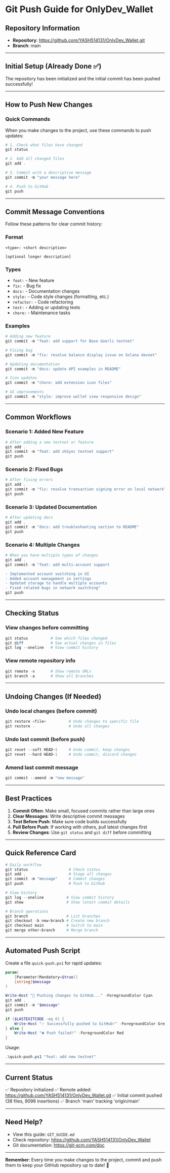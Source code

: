 # Git Push Guide for OnlyDev_Wallet

## Repository Information
- **Repository**: https://github.com/YASH514131/OnlyDev_Wallet.git
- **Branch**: main

---

## Initial Setup (Already Done ✅)

The repository has been initialized and the initial commit has been pushed successfully!

---

## How to Push New Changes

### Quick Commands

When you make changes to the project, use these commands to push updates:

```powershell
# 1. Check what files have changed
git status

# 2. Add all changed files
git add .

# 3. Commit with a descriptive message
git commit -m "your message here"

# 4. Push to GitHub
git push
```

---

## Commit Message Conventions

Follow these patterns for clear commit history:

### Format
```
<type>: <short description>

[optional longer description]
```

### Types
- `feat:` - New feature
- `fix:` - Bug fix
- `docs:` - Documentation changes
- `style:` - Code style changes (formatting, etc.)
- `refactor:` - Code refactoring
- `test:` - Adding or updating tests
- `chore:` - Maintenance tasks

### Examples

```powershell
# Adding new feature
git commit -m "feat: add support for Base Goerli testnet"

# Fixing bug
git commit -m "fix: resolve balance display issue on Solana devnet"

# Updating documentation
git commit -m "docs: update API examples in README"

# Icon updates
git commit -m "chore: add extension icon files"

# UI improvements
git commit -m "style: improve wallet view responsive design"
```

---

## Common Workflows

### Scenario 1: Added New Feature

```powershell
# After adding a new testnet or feature
git add .
git commit -m "feat: add zkSync testnet support"
git push
```

### Scenario 2: Fixed Bugs

```powershell
# After fixing errors
git add .
git commit -m "fix: resolve transaction signing error on local network"
git push
```

### Scenario 3: Updated Documentation

```powershell
# After updating docs
git add .
git commit -m "docs: add troubleshooting section to README"
git push
```

### Scenario 4: Multiple Changes

```powershell
# When you have multiple types of changes
git add .
git commit -m "feat: add multi-account support

- Implemented account switching in UI
- Added account management in settings
- Updated storage to handle multiple accounts
- Fixed related bugs in network switching"
git push
```

---

## Checking Status

### View changes before committing
```powershell
git status          # See which files changed
git diff            # See actual changes in files
git log --oneline   # View commit history
```

### View remote repository info
```powershell
git remote -v       # Show remote URLs
git branch -a       # Show all branches
```

---

## Undoing Changes (If Needed)

### Undo local changes (before commit)
```powershell
git restore <file>          # Undo changes to specific file
git restore .               # Undo all changes
```

### Undo last commit (before push)
```powershell
git reset --soft HEAD~1     # Undo commit, keep changes
git reset --hard HEAD~1     # Undo commit, discard changes
```

### Amend last commit message
```powershell
git commit --amend -m "new message"
```

---

## Best Practices

1. **Commit Often**: Make small, focused commits rather than large ones
2. **Clear Messages**: Write descriptive commit messages
3. **Test Before Push**: Make sure code builds successfully
4. **Pull Before Push**: If working with others, pull latest changes first
5. **Review Changes**: Use `git status` and `git diff` before committing

---

## Quick Reference Card

```powershell
# Daily workflow
git status                  # Check status
git add .                   # Stage all changes
git commit -m "message"     # Commit changes
git push                    # Push to GitHub

# View history
git log --oneline          # View commit history
git show                   # Show latest commit details

# Branch operations
git branch                 # List branches
git checkout -b new-branch # Create new branch
git checkout main          # Switch to main
git merge other-branch     # Merge branch
```

---

## Automated Push Script

Create a file `quick-push.ps1` for rapid updates:

```powershell
param(
    [Parameter(Mandatory=$true)]
    [string]$message
)

Write-Host "🔄 Pushing changes to GitHub..." -ForegroundColor Cyan
git add .
git commit -m "$message"
git push

if ($LASTEXITCODE -eq 0) {
    Write-Host "✅ Successfully pushed to GitHub!" -ForegroundColor Green
} else {
    Write-Host "❌ Push failed!" -ForegroundColor Red
}
```

Usage:
```powershell
.\quick-push.ps1 "feat: add new testnet"
```

---

## Current Status

✅ Repository initialized
✅ Remote added: https://github.com/YASH514131/OnlyDev_Wallet.git
✅ Initial commit pushed (38 files, 9096 insertions)
✅ Branch 'main' tracking 'origin/main'

---

## Need Help?

- View this guide: `GIT_GUIDE.md`
- Check repository: https://github.com/YASH514131/OnlyDev_Wallet
- Git documentation: https://git-scm.com/doc

---

**Remember**: Every time you make changes to the project, commit and push them to keep your GitHub repository up to date! 🚀
